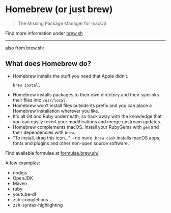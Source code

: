 # Homebrew (or just brew)
> The Missing Package Manager for macOS

Find more information under [brew.sh](https://brew.sh/)

---
also from brew.sh:

## What does Homebrew do?
* Homebrew installs the stuff you need that Apple didn’t.
	```shell
	brew install 
	```
* Homebrew installs packages to their own directory and then symlinks their files into `/usr/local`.
* Homebrew won’t install files outside its prefix and you can place a Homebrew installation wherever you like.
* It's all Git and Ruby underneath, so hack away with the knowledge that you can easily revert your modifications and merge upstream updates.
* Homebrew complements macOS. Install your RubyGems with `gem` and their dependencies with `brew`.
* "To install, drag this icon..." – no more. `brew cask` installs macOS apps, fonts and plugins and other non-open source software.

Find available formulae at [formulae.brew.sh/](https://formulae.brew.sh/)

A few examples:

* nodejs
* OpenJDK
* Maven
* ruby
* youtube-dl
* zsh-completions
* zsh-syntax-highlighting